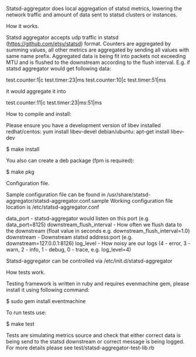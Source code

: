 Statsd-aggregator does local aggregation of statsd metrics, lowering the
network traffic and amount of data sent to statsd clusters or instances.

How it works.

Statsd aggregator accepts udp traffic in statsd (https://github.com/etsy/statsd)
format. Counters are aggregated by summing values, all other metrics are
aggregated by sending all values with same name prefix. Aggregated data is
being fit into packets not exceeding MTU and is flushed to the downstream
according to the flush interval. E.g. if statsd aggregator would get
following data:

test.counter:1|c
test.timer:23|ms
test.counter:10|c
test.timer:51|ms

it would aggregate it into

test.counter:11|c
test.timer:23|ms:51|ms

How to compile and install:

Please ensure you have a development version of libev installed
redhat/centos: yum install libev-devel
debian/ubuntu: apt-get install libev-dev

$ make install

You also can create a deb package (fpm is required):

$ make pkg

Configuration file.

Sample configuration file can be found in /usr/share/statsd-aggregator/statsd-aggregator.conf.sample
Working configuration file location is /etc/statsd-aggregator.conf

data_port - statsd-aggregator would listen on this port (e.g. data_port=8125)
downstream_flush_interval - How often we flush data to the downstream (float value in seconds e.g. downstream_flush_interval=1.0)
downstream - Downstream statsd address:port (e.g. downstream=127.0.0.1:8126)
log_level - How noisy are our logs (4 - error, 3 - warn, 2 - info, 1 - debug, 0 - trace, e.g. log_level=4)

Statsd-aggregator can be controlled via /etc/init.d/statsd-aggregator

How tests work.

Testing framework is written in ruby and requires evenmachine gem, please
install it using following command:

$ sudo gem install eventmachine

To run tests use:

$ make test

Tests are simulating metrics source and check that either correct data is
being send to the statsd downstream or correct message is being logged.
For more details please see test/statsd-aggregator-test-lib.rb
